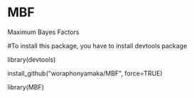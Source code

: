 # MBF
Maximum Bayes Factors

#To install this package, you have to install devtools package 

library(devtools)

install_github("woraphonyamaka/MBF", force=TRUE)

library(MBF)
